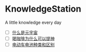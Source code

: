 # KnowledgeStation
A little knowledge every day
- [ ] [什么是元宇宙](./什么是元宇宙.md)
- [ ] [喝咖啡为什么可以提神](./喝咖啡为什么可以提神.md)
- [ ] [电动车电池种类和区别](./电动车电池种类和区别.md)
